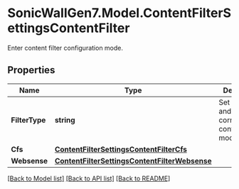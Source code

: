 # SonicWallGen7.Model.ContentFilterSettingsContentFilter
Enter content filter configuration mode.

## Properties

Name | Type | Description | Notes
------------ | ------------- | ------------- | -------------
**FilterType** | **string** | Set filter type and enter corresponding configuration mode. | [optional] 
**Cfs** | [**ContentFilterSettingsContentFilterCfs**](ContentFilterSettingsContentFilterCfs.md) |  | [optional] 
**Websense** | [**ContentFilterSettingsContentFilterWebsense**](ContentFilterSettingsContentFilterWebsense.md) |  | [optional] 

[[Back to Model list]](../README.md#documentation-for-models) [[Back to API list]](../README.md#documentation-for-api-endpoints) [[Back to README]](../README.md)

